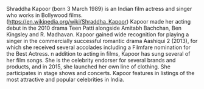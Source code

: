 Shraddha Kapoor (born 3 March 1989) is an Indian film actress and singer who works in Bollywood films.
(https://en.wikipedia.org/wiki/Shraddha_Kapoor)
Kapoor made her acting debut in the 2010 drama Teen Patti alongside Amitabh Bachchan, Ben Kingsley and R. Madhavan.
Kapoor gained wide recognition for playing a singer in the commercially successful romantic drama Aashiqui 2 (2013), for which she received several accolades including a Filmfare nomination for the Best Actress. 
n addition to acting in films, Kapoor has sung several of her film songs. She is the celebrity endorser for several brands and products, and in 2015, she launched her own line of clothing. She participates in stage shows and concerts. Kapoor features in listings of the most attractive and popular celebrities in India.
